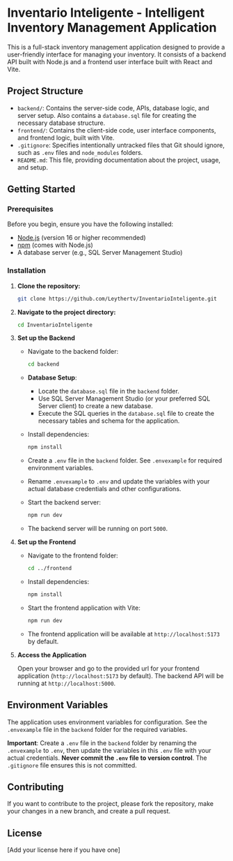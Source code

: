 # Inventario Inteligente - Intelligent Inventory Management Application

This is a full-stack inventory management application designed to provide a user-friendly interface for managing your inventory. It consists of a backend API built with Node.js and a frontend user interface built with React and Vite.

## Project Structure

-   `backend/`: Contains the server-side code, APIs, database logic, and server setup. Also contains a `database.sql` file for creating the necessary database structure.
-   `frontend/`: Contains the client-side code, user interface components, and frontend logic, built with Vite.
-   `.gitignore`: Specifies intentionally untracked files that Git should ignore, such as `.env` files and `node_modules` folders.
-   `README.md`: This file, providing documentation about the project, usage, and setup.

## Getting Started

### Prerequisites

Before you begin, ensure you have the following installed:

-   [Node.js](https://nodejs.org/) (version 16 or higher recommended)
-   [npm](https://www.npmjs.com/) (comes with Node.js)
-   A database server (e.g., SQL Server Management Studio)

### Installation

1.  **Clone the repository:**

    ```sh
    git clone https://github.com/Leythertv/InventarioInteligente.git
    ```

2.  **Navigate to the project directory:**

    ```sh
    cd InventarioInteligente
    ```

3.  **Set up the Backend**

    *   Navigate to the backend folder:

        ```sh
        cd backend
        ```
    *   **Database Setup**:
        *   Locate the `database.sql` file in the `backend` folder.
        *   Use SQL Server Management Studio (or your preferred SQL Server client) to create a new database.
        *   Execute the SQL queries in the `database.sql` file to create the necessary tables and schema for the application.
    *   Install dependencies:

        ```sh
        npm install
        ```

    *   Create a `.env` file in the `backend` folder. See `.envexample` for required environment variables.
    *   Rename `.envexample` to `.env` and update the variables with your actual database credentials and other configurations.
    *   Start the backend server:

        ```sh
        npm run dev
        ```

    *   The backend server will be running on port `5000`.

4.  **Set up the Frontend**

    *   Navigate to the frontend folder:

        ```sh
        cd ../frontend
        ```

    *   Install dependencies:

        ```sh
        npm install
        ```

    *   Start the frontend application with Vite:

        ```sh
        npm run dev
        ```

    *   The frontend application will be available at `http://localhost:5173` by default.

5.  **Access the Application**

    Open your browser and go to the provided url for your frontend application (`http://localhost:5173` by default). The backend API will be running at `http://localhost:5000`.

## Environment Variables

The application uses environment variables for configuration. See the `.envexample` file in the `backend` folder for the required variables.

**Important**: Create a `.env` file in the `backend` folder by renaming the `.envexample` to `.env`, then update the variables in this `.env` file with your actual credentials. **Never commit the `.env` file to version control**. The `.gitignore` file ensures this is not committed.

## Contributing

If you want to contribute to the project, please fork the repository, make your changes in a new branch, and create a pull request.

## License

[Add your license here if you have one]
